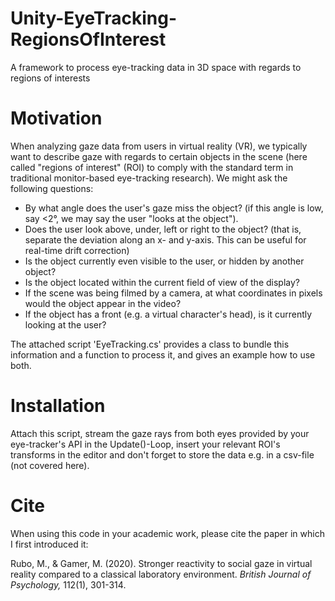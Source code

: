 # Unity-EyeTracking-RegionsOfInterest
A framework to process eye-tracking data in 3D space with regards to regions of interests

# Motivation
When analyzing gaze data from users in virtual reality (VR), we typically want to describe gaze with regards to certain objects 
in the scene (here called "regions of interest" (ROI) to comply with the standard term in traditional monitor-based eye-tracking
research). We might ask the following questions:
* By what angle does the user's gaze miss the object? (if this angle is low, say <2°, we may say the user "looks at the object"). 
* Does the user look above, under, left or right to the object? (that is, separate the deviation along an x- and y-axis. This
can be useful for real-time drift correction)
* Is the object currently even visible to the user, or hidden by another object?
* Is the object located within the current field of view of the display?
* If the scene was being filmed by a camera, at what coordinates in pixels would the object appear in the video?
* If the object has a front (e.g. a virtual character's head), is it currently looking at the user?

The attached script 'EyeTracking.cs' provides a class to bundle this information and a function to process it, and gives an example how to use both. 

# Installation
Attach this script, stream the gaze rays from both eyes provided by your eye-tracker's API in the Update()-Loop, insert your 
relevant ROI's transforms in the editor and don't forget to store the data e.g. in a csv-file (not covered here). 

# Cite
When using this code in your academic work, please cite the paper in which I first introduced it:

Rubo, M., & Gamer, M. (2020). Stronger reactivity to social gaze in virtual reality compared to a classical laboratory environment. *British Journal of Psychology,* 112(1), 301-314.
